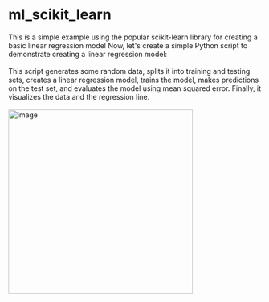 # ml_scikit_learn
This is a simple example using the popular scikit-learn library for creating a basic linear regression model
Now, let's create a simple Python script to demonstrate creating a linear regression model:<br/><br/>
This script generates some random data, splits it into training and testing sets, creates a linear regression model, trains the model, makes predictions on the test set, and evaluates the model using mean squared error. Finally, it visualizes the data and the regression line.<br/><br/>
<img width="367" alt="image" src="https://github.com/jpm12392/ml_scikit_learn/assets/32673106/e7236ab4-971a-4586-ad37-071078a8a435">

